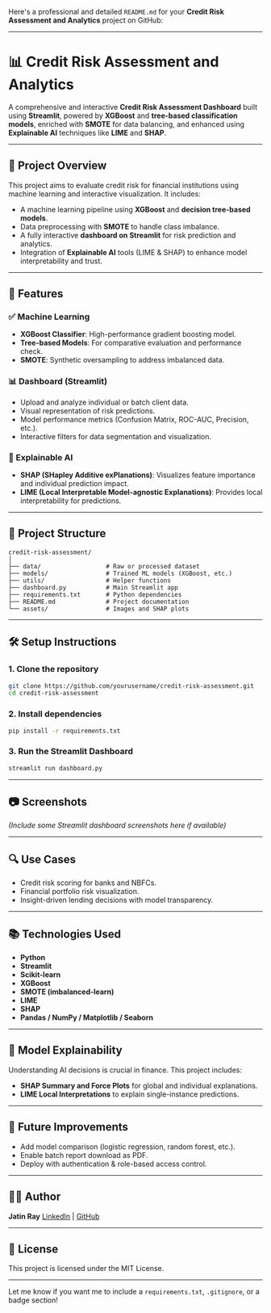 Here's a professional and detailed `README.md` for your **Credit Risk Assessment and Analytics** project on GitHub:

---

# 📊 Credit Risk Assessment and Analytics

A comprehensive and interactive **Credit Risk Assessment Dashboard** built using **Streamlit**, powered by **XGBoost** and **tree-based classification models**, enriched with **SMOTE** for data balancing, and enhanced using **Explainable AI** techniques like **LIME** and **SHAP**.

---

## 🚀 Project Overview

This project aims to evaluate credit risk for financial institutions using machine learning and interactive visualization. It includes:

* A machine learning pipeline using **XGBoost** and **decision tree-based models**.
* Data preprocessing with **SMOTE** to handle class imbalance.
* A fully interactive **dashboard on Streamlit** for risk prediction and analytics.
* Integration of **Explainable AI** tools (LIME & SHAP) to enhance model interpretability and trust.

---

## 🧠 Features

### ✅ Machine Learning

* **XGBoost Classifier**: High-performance gradient boosting model.
* **Tree-based Models**: For comparative evaluation and performance check.
* **SMOTE**: Synthetic oversampling to address imbalanced data.

### 📊 Dashboard (Streamlit)

* Upload and analyze individual or batch client data.
* Visual representation of risk predictions.
* Model performance metrics (Confusion Matrix, ROC-AUC, Precision, etc.).
* Interactive filters for data segmentation and visualization.

### 🧾 Explainable AI

* **SHAP (SHapley Additive exPlanations)**: Visualizes feature importance and individual prediction impact.
* **LIME (Local Interpretable Model-agnostic Explanations)**: Provides local interpretability for predictions.

---

## 📁 Project Structure

```
credit-risk-assessment/
│
├── data/                  # Raw or processed dataset
├── models/                # Trained ML models (XGBoost, etc.)
├── utils/                 # Helper functions
├── dashboard.py           # Main Streamlit app
├── requirements.txt       # Python dependencies
├── README.md              # Project documentation
└── assets/                # Images and SHAP plots
```

---

## 🛠️ Setup Instructions

### 1. Clone the repository

```bash
git clone https://github.com/yourusername/credit-risk-assessment.git
cd credit-risk-assessment
```

### 2. Install dependencies

```bash
pip install -r requirements.txt
```

### 3. Run the Streamlit Dashboard

```bash
streamlit run dashboard.py
```

---

## 📷 Screenshots

*(Include some Streamlit dashboard screenshots here if available)*

---

## 🔍 Use Cases

* Credit risk scoring for banks and NBFCs.
* Financial portfolio risk visualization.
* Insight-driven lending decisions with model transparency.

---

## 📚 Technologies Used

* **Python**
* **Streamlit**
* **Scikit-learn**
* **XGBoost**
* **SMOTE (imbalanced-learn)**
* **LIME**
* **SHAP**
* **Pandas / NumPy / Matplotlib / Seaborn**

---

## 🤖 Model Explainability

Understanding AI decisions is crucial in finance. This project includes:

* **SHAP Summary and Force Plots** for global and individual explanations.
* **LIME Local Interpretations** to explain single-instance predictions.

---

## 📌 Future Improvements

* Add model comparison (logistic regression, random forest, etc.).
* Enable batch report download as PDF.
* Deploy with authentication & role-based access control.

---

## 🧑‍💻 Author

**Jatin Ray**
[LinkedIn](https://www.linkedin.com/) | [GitHub](https://github.com/yourusername)

---

## 📄 License

This project is licensed under the MIT License.

---

Let me know if you want me to include a `requirements.txt`, `.gitignore`, or a badge section!
